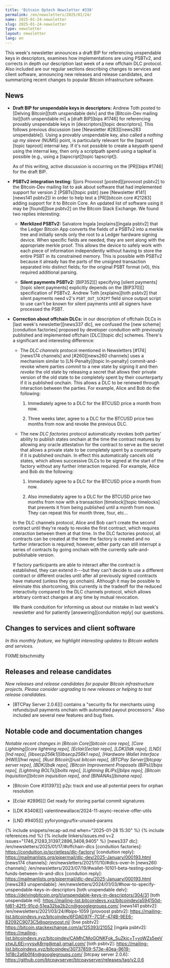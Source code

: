 ```yaml
---
title: 'Bitcoin Optech Newsletter #338'
permalink: /en/newsletters/2025/01/24/
name: 2025-01-24-newsletter
slug: 2025-01-24-newsletter
type: newsletter
layout: newsletter
lang: en
---
```

This week's newsletter announces a draft BIP for referencing unspendable
keys in descriptors, examines how implementations are using PSBTv2, and
corrects in depth our description last week of a new offchain DLC
protocol.  Also included are our regular sections describing changes to
services and client software, announcing new releases and release
candidates, and summarizing recent changes to popular Bitcoin
infrastructure software.

## News

- **Draft BIP for unspendable keys in descriptors:** Andrew Toth posted
  to [Delving Bitcoin][toth unspendable delv] and the [Bitcoin-Dev
  mailing list][toth unspendable ml] a [draft BIP][bips #1746] for
  referencing provably unspendable keys in [descriptors][topic
  descriptors].  This follows previous discussion (see [Newsletter
  #283][news283 unspendable]).  Using a provably unspendable key, also
  called a _nothing up my sleeve_ (NUMS) point, is particularly relevant
  for the [taproot][topic taproot] internal key.  If it's not possible
  to create a keypath spend using the internal key, then only a scriptpath
  spend using a tapleaf is possible (e.g., using a [tapscript][topic
  tapscript]).

  As of this writing, active discussion is occurring on the [PR][bips
  #1746] for the draft BIP.

- **PSBTv2 integration testing:** Sjors Provoost [posted][provoost
  psbtv2] to the Bitcoin-Dev mailing list to ask about software that had
  implemented support for version 2 [PSBTs][topic psbt] (see [Newsletter
  #141][news141 psbtv2]) in order to help test a [PR][bitcoin core
  #21283] adding support for it to Bitcoin Core.  An updated list of
  software using it may be [found][bse psbtv2] on the Bitcoin Stack
  Exchange.  We found two replies interesting:

  - **Merklized PSBTv2:** Salvatore Ingala [explains][ingala psbtv2]
    that the Ledger Bitcoin App converts the fields of a PSBTv2 into a
    merkle tree and initially sends only the root to a Ledger hardware
    signing device.  When specific fields are needed, they are sent
    along with the appropriate merkle proof.  This allows the device to
    safely work with each piece of information independently without
    having to store the entire PSBT in its constrained memory.  This is
    possible with PSBTv2 because it already has the parts of the
    unsigned transaction separated into distinct fields; for the
    original PSBT format (v0), this required additional parsing.

  - **Silent payments PSBTv2:** [BIP352][] specifying
    [silent payments][topic silent payments] explicitly depends on the
    [BIP370][] specification of PSBTv2.  Andrew Toth [explains][toth
    psbtv2] that silent payments need v2's `PSBT_OUT_SCRIPT` field since
    output script to use can't be known for silent payments until all
    signers have processed the PSBT.

- **Correction about offchain DLCs:** in our description of offchain
  DLCs in [last week's newsletter][news337 dlc], we confused the [new
  scheme][conduition factories] proposed by developer conduition with
  previously published and implemented offchain [DLC][topic dlc]
  schemes.  There's a significant and interesting difference:

  - The _DLC channels_ protocol mentioned in Newsletters
    [#174][news174 channels] and [#260][news260 channels] uses a
    mechanism similar to [LN-Penalty][topic ln-penalty]
    commit-and-revoke where parties _commit_ to a new state by signing
    it and then _revoke_ the old state by releasing a secret that allows
    their private version of the old state to be completely spent by
    their counterparty if it is published onchain.  This allows a DLC to
    be renewed through interaction between the parties.  For example,
    Alice and Bob do the following:

    1. Immediately agree to a DLC for the BTCUSD price a month from now.

    2. Three weeks later, agree to a DLC for the BTCUSD price two months
       from now and revoke the previous DLC.

  - The new _DLC factories_ protocol automatically revokes both parties'
    ability to publish states onchain at the time the contract matures
    by allowing any oracle attestation for the contract to serve as the
    secret that allows a private state to be completely spent by a
    counterparty if it is published onchain.  In effect this
    automatically cancels old states, which allows successive DLCs to be
    signed at the start of the factory without any further interaction
    required.  For example, Alice and Bob do the following:

    1. Immediately agree to a DLC for the BTCUSD price a month from now.

    2. Also immediately agree to a DLC for the BTCUSD price two months
       from now with a transaction [timelock][topic timelocks] that
       prevents it from being published until a month from now.  They
       can repeat this for month three, four, etc...

  In the DLC channels protocol, Alice and Bob can't create the second
  contract until they're ready to revoke the first contract, which
  requires interaction between them at that time.  In the DLC factories
  protocol, all contracts can be created at the time the factory is
  created and no further interaction is required; however, either party
  can still interrupt a series of contracts by going onchain with the
  currently safe-and-publishable version.

  If factory participants are able to interact after the contract is
  established, they can extend it---but they can't decide to use a
  different contract or different oracles until after all previously
  signed contracts have matured (unless they go onchain).  Although it
  may be possible to eliminate this shortcoming, this currently is the
  tradeoff for the reduced interactivity compared to the DLC channels
  protocol, which allows arbitrary contract changes at any time by
  mutual revocation.

  We thank conduition for informing us about our mistake in last week's
  newsletter and for patiently [answering][conduition reply] our
  questions.

## Changes to services and client software

*In this monthly feature, we highlight interesting updates to Bitcoin
wallets and services.*

FIXME:bitschmidty

## Releases and release candidates

_New releases and release candidates for popular Bitcoin infrastructure
projects.  Please consider upgrading to new releases or helping to test
release candidates._

- [BTCPay Server 2.0.6][] contains a "security fix for merchants using
  refunds/pull payments onchain with automated payout processors." Also
  included are several new features and bug fixes.

## Notable code and documentation changes

_Notable recent changes in [Bitcoin Core][bitcoin core repo], [Core
Lightning][core lightning repo], [Eclair][eclair repo], [LDK][ldk repo],
[LND][lnd repo], [libsecp256k1][libsecp256k1 repo], [Hardware Wallet
Interface (HWI)][hwi repo], [Rust Bitcoin][rust bitcoin repo], [BTCPay
Server][btcpay server repo], [BDK][bdk repo], [Bitcoin Improvement
Proposals (BIPs)][bips repo], [Lightning BOLTs][bolts repo],
[Lightning BLIPs][blips repo], [Bitcoin Inquisition][bitcoin inquisition
repo], and [BINANAs][binana repo]._

- [Bitcoin Core #31397][] p2p: track and use all potential peers for orphan resolution

- [Eclair #2896][] Get ready for storing partial commit signatures

- [LDK #3408][] valentinewallace/2024-11-async-receive-offer-utils

- [LND #9405][] yyforyongyu/fix-unused-params

{% include snippets/recap-ad.md when="2025-01-28 15:30" %}
{% include references.md %}
{% include linkers/issues.md v=2 issues="1746,21283,31397,2896,3408,9405" %}
[news337 dlc]: /en/newsletters/2025/01/17/#offchain-dlcs
[conduition factories]: https://conduition.io/scriptless/dlc-factory/
[conduition reply]: https://mailmanlists.org/pipermail/dlc-dev/2025-January/000193.html
[news174 channels]: /en/newsletters/2021/11/10/#dlcs-over-ln
[news260 channels]: /en/newsletters/2023/07/19/#wallet-10101-beta-testing-pooling-funds-between-ln-and-dlcs
[condution reply]: https://mailmanlists.org/pipermail/dlc-dev/2025-January/000193.html
[news283 unspendable]: /en/newsletters/2024/01/03/#how-to-specify-unspendable-keys-in-descriptors
[toth unspendable delv]: https://delvingbitcoin.org/t/unspendable-keys-in-descriptors/304/31
[toth unspendable ml]: https://mailing-list.bitcoindevs.xyz/bitcoindev/a594150d-fd61-42f5-91cd-51ea32ba2b2cn@googlegroups.com/
[news141 psbtv2]: /en/newsletters/2021/03/24/#bips-1059
[provoost psbtv2]: https://mailing-list.bitcoindevs.xyz/bitcoindev/6FDAD97F-7C5F-474B-9EE6-82092C9073C5@sprovoost.nl/
[bse psbtv2]: https://bitcoin.stackexchange.com/a/125393/21052
[ingala psbtv2]: https://mailing-list.bitcoindevs.xyz/bitcoindev/CAMhCMoGONKFok_SuZkic+T=yoWZs5eeVxtwJL6Ei=yysvA8rrg@mail.gmail.com/
[toth psbtv2]: https://mailing-list.bitcoindevs.xyz/bitcoindev/30737859-573e-40ea-9619-1d18c2a6b0f4n@googlegroups.com/
[btcpay server 2.0.6]: https://github.com/btcpayserver/btcpayserver/releases/tag/v2.0.6
